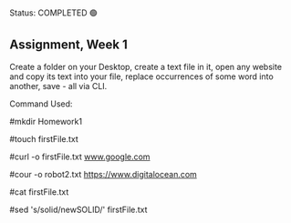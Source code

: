 Status: COMPLETED 🟢

Assignment, Week 1
----------------------------------------
Create a folder on your Desktop, create a text file in it, open any website and copy its text into your file, replace occurrences of some word into another, save - all via CLI.



Command Used:

#mkdir Homework1

#touch firstFile.txt

#curl -o firstFile.txt www.google.com

#cour -o robot2.txt https://www.digitalocean.com

#cat firstFile.txt

#sed 's/solid/newSOLID/' firstFile.txt